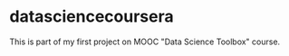 datasciencecoursera
===================

This is part of my first project on MOOC "Data Science Toolbox" course.
